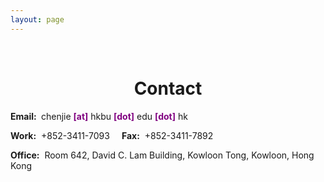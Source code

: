 ```yaml
---
layout: page
---
```


<p>&nbsp;</p>
<h1 style="text-align: center;">Contact</h1>

<p><strong>Email:&nbsp;</strong>
chenjie <span style="color:#800080;"><strong>[at]</strong></span> hkbu <span style="color:#800080;"><strong>[dot]</strong></span> edu <span style="color:#800080;"><strong>[dot]</strong></span> hk
</p>

<p><strong> Work:</strong>&nbsp; +852-3411-7093 &nbsp;&nbsp;&nbsp;<strong> Fax:</strong>&nbsp; +852-3411-7892</p>

<p><strong> Office:</strong>&nbsp; Room 642, David C. Lam Building, Kowloon Tong, Kowloon, Hong Kong</p>

